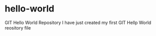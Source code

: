 # hello-world
GIT Hello World Repository
I have just created my first GIT Hellp World reository file
